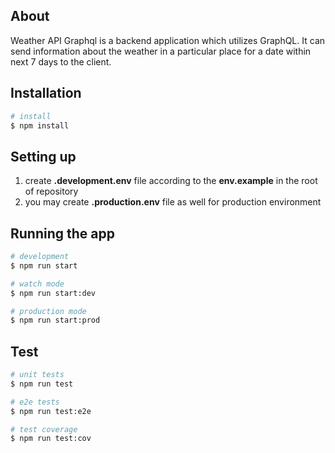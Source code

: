 ## About

Weather API Graphql is a backend application which utilizes GraphQL. It can send information about the weather in a particular place for a date within next 7 days to the client.

## Installation

```bash
# install
$ npm install
```

## Setting up

1. create **.development.env** file according to the **env.example** in the root of repository
2. you may create **.production.env** file as well for production environment

## Running the app

```bash
# development
$ npm run start

# watch mode
$ npm run start:dev

# production mode
$ npm run start:prod
```

## Test

```bash
# unit tests
$ npm run test

# e2e tests
$ npm run test:e2e

# test coverage
$ npm run test:cov
```
